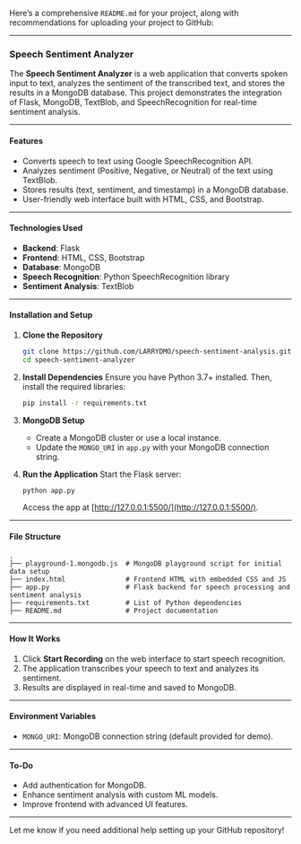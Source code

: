 Here’s a comprehensive `README.md` for your project, along with recommendations for uploading your project to GitHub:

---

### Speech Sentiment Analyzer

The **Speech Sentiment Analyzer** is a web application that converts spoken input to text, analyzes the sentiment of the transcribed text, and stores the results in a MongoDB database. This project demonstrates the integration of Flask, MongoDB, TextBlob, and SpeechRecognition for real-time sentiment analysis.

---

#### Features
- Converts speech to text using Google SpeechRecognition API.
- Analyzes sentiment (Positive, Negative, or Neutral) of the text using TextBlob.
- Stores results (text, sentiment, and timestamp) in a MongoDB database.
- User-friendly web interface built with HTML, CSS, and Bootstrap.

---

#### Technologies Used
- **Backend**: Flask
- **Frontend**: HTML, CSS, Bootstrap
- **Database**: MongoDB
- **Speech Recognition**: Python SpeechRecognition library
- **Sentiment Analysis**: TextBlob

---

#### Installation and Setup

1. **Clone the Repository**
   ```bash
   git clone https://github.com/LARRYDMO/speech-sentiment-analysis.git
   cd speech-sentiment-analyzer
   ```

2. **Install Dependencies**
   Ensure you have Python 3.7+ installed. Then, install the required libraries:
   ```bash
   pip install -r requirements.txt
   ```

3. **MongoDB Setup**
   - Create a MongoDB cluster or use a local instance.
   - Update the `MONGO_URI` in `app.py` with your MongoDB connection string.

4. **Run the Application**
   Start the Flask server:
   ```bash
   python app.py
   ```
   Access the app at [http://127.0.0.1:5500/](http://127.0.0.1:5500/).

---

#### File Structure
```
.
├── playground-1.mongodb.js  # MongoDB playground script for initial data setup
├── index.html               # Frontend HTML with embedded CSS and JS
├── app.py                   # Flask backend for speech processing and sentiment analysis
├── requirements.txt         # List of Python dependencies
├── README.md                # Project documentation
```

---

#### How It Works
1. Click **Start Recording** on the web interface to start speech recognition.
2. The application transcribes your speech to text and analyzes its sentiment.
3. Results are displayed in real-time and saved to MongoDB.

---

#### Environment Variables
- `MONGO_URI`: MongoDB connection string (default provided for demo).

---

#### To-Do
- Add authentication for MongoDB.
- Enhance sentiment analysis with custom ML models.
- Improve frontend with advanced UI features.

---


Let me know if you need additional help setting up your GitHub repository!

